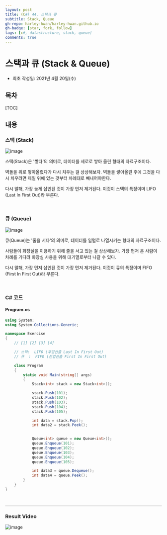 ```yaml
---
layout: post
title: (C#) 44. 스택과 큐
subtitle: Stack, Queue
gh-repo: harley-hwan/harley-hwan.github.io
gh-badge: [star, fork, follow]
tags: [c#, datastructure, stack, queue]
comments: true
---
```


# 스택과 큐 (Stack & Queue)

- 최초 작성일: 2021년 4월 20일(수)

## 목차

[TOC]

## 내용

### 스택 (Stack)

![image](https://user-images.githubusercontent.com/68185569/164134511-2d70976d-6bd5-4896-9ff7-7cbff5617a90.png)

스택(Stack)은 '쌓다'의 의미로, 데이터를 세로로 쌓아 올린 형태의 자료구조이다.

벽돌을 위로 쌓아올렸다가 다시 치우는 걸 상상해보자. 벽돌을 쌓아올린 후에 그것을 다시 치우려면 제일 위에 있는 것부터 차례대로 빼내어야한다.

다시 말해, 가장 늦게 삽인된 것이 가장 먼저 제거된다. 이것이 스택의 특징이며 LIFO (Last In First Out)라 부른다.

<br/>

### 큐 (Queue)

![image](https://user-images.githubusercontent.com/68185569/164134895-8156c2dc-95d2-4a28-8d5d-d68bccf57455.png)

큐(Queue)는 '줄을 서다'의 의미로, 데이터를 일렬로 나열시키는 형태의 자료구조이다.

사람들이 화장실을 이용하기 위해 줄을 서고 있는 걸 상상해보자. 가장 먼저 온 사람이 차례를 기다려 화장실 사용을 위해 대기열로부터 나갈 수 있다.

다시 말해, 가장 먼저 삽인된 것이 가장 먼저 제거된다. 이것이 큐의 특징이며 FIFO (First In First Out)라 부른다.

<br/>

### C# 코드

#### Program.cs

```c#
using System;
using System.Collections.Generic;

namespace Exercise
{
    // [1] [2] [3] [4]

    // 스택:  LIFO (후입선출 Last In First Out)
    // 큐  :  FIFO (선입선출 First In First Out)

    class Program
    {
        static void Main(string[] args)
        {
            Stack<int> stack = new Stack<int>();

            stack.Push(101);
            stack.Push(102);
            stack.Push(103);
            stack.Push(104);
            stack.Push(105);

            int data = stack.Pop();
            int data2 = stack.Peek();

            
            Queue<int> queue = new Queue<int>();
            queue.Enqueue(101);
            queue.Enqueue(102);
            queue.Enqueue(103);
            queue.Enqueue(104);
            queue.Enqueue(105);

            int data3 = queue.Dequeue();
            int data4 = queue.Peek();
        }
    }
}

```

<br/>

---

### Result Video

![image](https://user-images.githubusercontent.com/68185569/164135534-4aaeeb51-0126-43a1-bffc-6933bde511aa.png)
